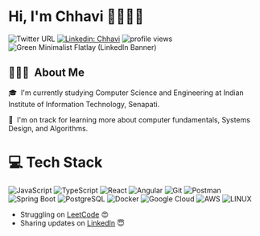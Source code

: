 

# Hi, I'm Chhavi 👋🏾👨‍💻

![Twitter URL](https://img.shields.io/twitter/url?style=social&url=https%3A%2F%2Ftwitter.com%2FEqu8or_) 
[![Linkedin: Chhavi](https://img.shields.io/badge/-Chhavi-blue?style=flat-square&logo=Linkedin&logoColor=white&link=https://www.linkedin.com/in/chhavi-rana/)](https://www.linkedin.com/in/chhavi-rana/)
<img alt = "profile views" src="https://komarev.com/ghpvc/?username=chhavi-rana&color=brightgreen">  
![Green Minimalist Flatlay  (LinkedIn Banner)](https://user-images.githubusercontent.com/83640180/194698085-6f83f4f4-8fee-446a-bf60-05caed62ad08.png)



## 👨🏻‍💻 &nbsp;About Me





🎓 &nbsp;I'm currently studying Computer Science and Engineering at Indian Institute of Information Technology, Senapati.

🌱 &nbsp;I'm on track for learning more about computer fundamentals, Systems Design, and Algorithms.  


# 💻 Tech Stack
![JavaScript](https://img.shields.io/badge/javascript-%23323330.svg?style=for-the-badge&logo=javascript&logoColor=%23F7DF1E) 
![TypeScript](https://img.shields.io/badge/typescript-%23007ACC.svg?style=for-the-badge&logo=typescript&logoColor=white) 
![React](https://img.shields.io/badge/react-%2320232a.svg?style=for-the-badge&logo=react&logoColor=%2361DAFB)
![Angular](https://img.shields.io/badge/Angular-DD0031?style=for-the-badge&logo=angular&logoColor=white)
![Git](https://img.shields.io/badge/git-%23F05033.svg?style=for-the-badge&logo=git&logoColor=white)
![Postman](https://img.shields.io/badge/Postman-FF6C37?style=for-the-badge&logo=postman&logoColor=white)
![Spring Boot](https://img.shields.io/badge/Spring_Boot-6DB33F?style=for-the-badge&logo=spring-boot&logoColor=white)
![PostgreSQL](https://img.shields.io/badge/PostgreSQL-green?style=for-the-badge)
![Docker](https://img.shields.io/badge/Docker-2CA5E0?style=for-the-badge&logo=docker&logoColor=white)
![Google Cloud](https://img.shields.io/badge/Google%20Cloud-%234285F4.svg?style=for-the-badge&logo=google-cloud&logoColor=white)
![AWS](https://img.shields.io/badge/Amazon%20AWS-232F3E.svg?style=for-the-badge&logo=Amazon-AWS&logoColor=white)
![LINUX](https://img.shields.io/badge/Linux-FCC624?style=for-the-badge&logo=linux&logoColor=black)  



<!-- Find me around the web 🌎 <a href="https://www.linkedin.com/in/chhavirana7/"><img align="left" width="150" height="146" src=""></a> -->
- Struggling on <a href="https://leetcode.com//">LeetCode</a> 😍
- Sharing updates on <a href="https://www.linkedin.com/in/rana-chhavi/">LinkedIn</a> 😇

<!-- ## Watch my contributions get eaten by a snake 🐍
![snake gif](https://github.com/chhavi-rana/chhavi-rana/blob/output/github-contribution-grid-snake.svg) -->


